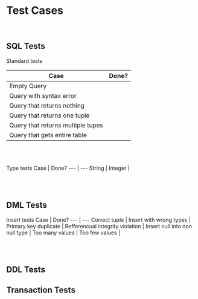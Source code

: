 
# Test Cases

<br>  

## SQL Tests

Standard tests 

Case | Done? 
--- | --- 
Empty Query | 
Query with syntax error |
Query that returns nothing |
Query that returns one tuple |
Query that returns multiple tupes |
Query that gets entire table |

<br>
<br>

Type tests 
Case | Done? 
--- | --- 
String | 
Integer |


<br>
<br>

## DML Tests

Insert tests 
Case | Done? 
--- | --- 
Correct tuple | 
Insert with wrong types |
Primary key duplicate | 
Refferencual integrity violation |
Insert null into non null type |
Too many values | 
Too few values |


<br>
<br>

## DDL Tests 





## Transaction Tests